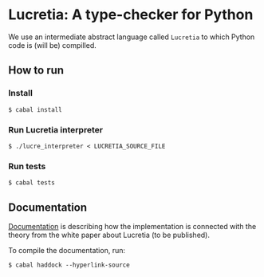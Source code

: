 # Lucretia: A type-checker for Python

We use an intermediate abstract language called `Lucretia` to which Python code is (will be) compilled.

## How to run
### Install
~~~~ {.bash}
$ cabal install
~~~~

### Run Lucretia interpreter

~~~~ {.bash}
$ ./lucre_interpreter < LUCRETIA_SOURCE_FILE
~~~~

### Run tests

~~~~ {.bash}
$ cabal tests
~~~~

## Documentation

[Documentation](dist/doc/html/lucretia/index.html) is describing how the implementation is connected with the theory from the white paper about Lucretia (to be published).

To compile the documentation, run:

~~~~ {.bash}
$ cabal haddock --hyperlink-source
~~~~
